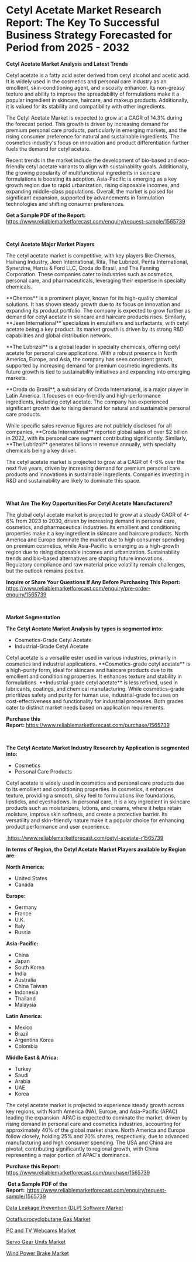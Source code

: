 <p><h1>Cetyl Acetate Market Research Report: The Key To Successful Business Strategy Forecasted for Period from 2025 - 2032</h1></p><p><strong>Cetyl Acetate Market Analysis and Latest Trends</strong></p>
<p><p>Cetyl acetate is a fatty acid ester derived from cetyl alcohol and acetic acid. It is widely used in the cosmetics and personal care industry as an emollient, skin-conditioning agent, and viscosity enhancer. Its non-greasy texture and ability to improve the spreadability of formulations make it a popular ingredient in skincare, haircare, and makeup products. Additionally, it is valued for its stability and compatibility with other ingredients.</p><p>The Cetyl Acetate Market is expected to grow at a CAGR of 14.3% during the forecast period. This growth is driven by increasing demand for premium personal care products, particularly in emerging markets, and the rising consumer preference for natural and sustainable ingredients. The cosmetics industry's focus on innovation and product differentiation further fuels the demand for cetyl acetate.</p><p>Recent trends in the market include the development of bio-based and eco-friendly cetyl acetate variants to align with sustainability goals. Additionally, the growing popularity of multifunctional ingredients in skincare formulations is boosting its adoption. Asia-Pacific is emerging as a key growth region due to rapid urbanization, rising disposable incomes, and expanding middle-class populations. Overall, the market is poised for significant expansion, supported by advancements in formulation technologies and shifting consumer preferences.</p></p>
<p><strong>Get a Sample PDF of the Report:&nbsp;</strong> <a href="https://www.reliablemarketforecast.com/enquiry/request-sample/1565739?utm_campaign=2015&utm_medium=2&utm_source=Github&utm_content=ia&utm_term=25012025&utm_id=cetyl-acetate">https://www.reliablemarketforecast.com/enquiry/request-sample/1565739</a></p>
<p>&nbsp;</p>
<p><strong>Cetyl Acetate Major Market Players</strong></p>
<p><p>The cetyl acetate market is competitive, with key players like Chemos, Haihang Industry, Jeen International, Rita, The Lubrizol, Penta International, Synerzine, Harris & Ford LLC, Croda do Brasil, and The Fanning Corporation. These companies cater to industries such as cosmetics, personal care, and pharmaceuticals, leveraging their expertise in specialty chemicals.</p><p>**Chemos** is a prominent player, known for its high-quality chemical solutions. It has shown steady growth due to its focus on innovation and expanding its product portfolio. The company is expected to grow further as demand for cetyl acetate in skincare and haircare products rises. Similarly, **Jeen International** specializes in emulsifiers and surfactants, with cetyl acetate being a key product. Its market growth is driven by its strong R&D capabilities and global distribution network.</p><p>**The Lubrizol** is a global leader in specialty chemicals, offering cetyl acetate for personal care applications. With a robust presence in North America, Europe, and Asia, the company has seen consistent growth, supported by increasing demand for premium cosmetic ingredients. Its future growth is tied to sustainability initiatives and expanding into emerging markets.</p><p>**Croda do Brasil**, a subsidiary of Croda International, is a major player in Latin America. It focuses on eco-friendly and high-performance ingredients, including cetyl acetate. The company has experienced significant growth due to rising demand for natural and sustainable personal care products.</p><p>While specific sales revenue figures are not publicly disclosed for all companies, **Croda International** reported global sales of over $2 billion in 2022, with its personal care segment contributing significantly. Similarly, **The Lubrizol** generates billions in revenue annually, with specialty chemicals being a key driver.</p><p>The cetyl acetate market is projected to grow at a CAGR of 4-6% over the next five years, driven by increasing demand for premium personal care products and innovations in sustainable ingredients. Companies investing in R&D and sustainability are likely to dominate this space.</p></p>
<p>&nbsp;</p>
<p><strong>What Are The Key Opportunities For Cetyl Acetate Manufacturers?</strong></p>
<p><p>The global cetyl acetate market is projected to grow at a steady CAGR of 4-6% from 2023 to 2030, driven by increasing demand in personal care, cosmetics, and pharmaceutical industries. Its emollient and conditioning properties make it a key ingredient in skincare and haircare products. North America and Europe dominate the market due to high consumer spending on premium cosmetics, while Asia-Pacific is emerging as a high-growth region due to rising disposable incomes and urbanization. Sustainability trends and bio-based alternatives are shaping future innovations. Regulatory compliance and raw material price volatility remain challenges, but the outlook remains positive.</p></p>
<p><strong>Inquire or Share Your Questions If Any Before Purchasing This Report:</strong> <a href="https://www.reliablemarketforecast.com/enquiry/pre-order-enquiry/1565739?utm_campaign=2015&utm_medium=2&utm_source=Github&utm_content=ia&utm_term=25012025&utm_id=cetyl-acetate">https://www.reliablemarketforecast.com/enquiry/pre-order-enquiry/1565739</a></p>
<p>&nbsp;</p>
<p><strong>Market Segmentation</strong></p>
<p><strong>The Cetyl Acetate Market Analysis by types is segmented into:</strong></p>
<p><ul><li>Cosmetics-Grade Cetyl Acetate</li><li>Industrial-Grade Cetyl Acetate</li></ul></p>
<p><p>Cetyl acetate is a versatile ester used in various industries, primarily in cosmetics and industrial applications. **Cosmetics-grade cetyl acetate** is a high-purity form, ideal for skincare and haircare products due to its emollient and conditioning properties. It enhances texture and stability in formulations. **Industrial-grade cetyl acetate** is less refined, used in lubricants, coatings, and chemical manufacturing. While cosmetics-grade prioritizes safety and purity for human use, industrial-grade focuses on cost-effectiveness and functionality for industrial processes. Both grades cater to distinct market needs based on application requirements.</p></p>
<p><strong>Purchase this Report:&nbsp;</strong><a href="https://www.reliablemarketforecast.com/purchase/1565739?utm_campaign=2015&utm_medium=2&utm_source=Github&utm_content=ia&utm_term=25012025&utm_id=cetyl-acetate">https://www.reliablemarketforecast.com/purchase/1565739</a></p>
<p>&nbsp;</p>
<p><strong>The Cetyl Acetate Market Industry Research by Application is segmented into:</strong></p>
<p><ul><li>Cosmetics</li><li>Personal Care Products</li></ul></p>
<p><p>Cetyl acetate is widely used in cosmetics and personal care products due to its emollient and conditioning properties. In cosmetics, it enhances texture, providing a smooth, silky feel to formulations like foundations, lipsticks, and eyeshadows. In personal care, it is a key ingredient in skincare products such as moisturizers, lotions, and creams, where it helps retain moisture, improve skin softness, and create a protective barrier. Its versatility and skin-friendly nature make it a popular choice for enhancing product performance and user experience.</p></p>
<p><a href="https://www.reliablemarketforecast.com/cetyl-acetate-r1565739?utm_campaign=2015&utm_medium=2&utm_source=Github&utm_content=ia&utm_term=25012025&utm_id=cetyl-acetate">&nbsp;https://www.reliablemarketforecast.com/cetyl-acetate-r1565739</a></p>
<p><strong>In terms of Region, the Cetyl Acetate Market Players available by Region are:</strong></p>
<p>
    <p> <strong> North America: </strong>
        <ul>
            <li>United States</li>
            <li>Canada</li>
        </ul>
        </p> 
    <p> <strong> Europe: </strong>
        <ul>
            <li>Germany</li>
            <li>France</li>
            <li>U.K.</li>
            <li>Italy</li>
            <li>Russia</li>
        </ul>
        </p> 
    <p> <strong> Asia-Pacific: </strong>
        <ul>
            <li>China</li>
            <li>Japan</li>
            <li>South Korea</li>
            <li>India</li>
            <li>Australia</li>
            <li>China Taiwan</li>
            <li>Indonesia</li>
            <li>Thailand</li>
            <li>Malaysia</li>
        </ul>
        </p> 
    <p> <strong> Latin America: </strong>
        <ul>
            <li>Mexico</li>
            <li>Brazil</li>
            <li>Argentina Korea</li>
            <li>Colombia</li>
        </ul>
        </p> 
    <p> <strong> Middle East & Africa: </strong>
        <ul>
            <li>Turkey</li>
            <li>Saudi</li>
            <li>Arabia</li>
            <li>UAE</li>
            <li>Korea</li>
        </ul>
    </p>
    </p>
<p><p>The cetyl acetate market is projected to experience steady growth across key regions, with North America (NA), Europe, and Asia-Pacific (APAC) leading the expansion. APAC is expected to dominate the market, driven by rising demand in personal care and cosmetics industries, accounting for approximately 40% of the global market share. North America and Europe follow closely, holding 25% and 20% shares, respectively, due to advanced manufacturing and high consumer spending. The USA and China are pivotal, contributing significantly to regional growth, with China representing a major portion of APAC's dominance.</p></p>
<p><strong>Purchase this Report: </strong><a href="https://www.reliablemarketforecast.com/purchase/1565739?utm_campaign=2015&utm_medium=2&utm_source=Github&utm_content=ia&utm_term=25012025&utm_id=cetyl-acetate">https://www.reliablemarketforecast.com/purchase/1565739</a></p>
<p>&nbsp;<strong>Get a Sample PDF of the Report:&nbsp;&nbsp;</strong><a href="https://www.reliablemarketforecast.com/enquiry/request-sample/1565739?utm_campaign=2015&utm_medium=2&utm_source=Github&utm_content=ia&utm_term=25012025&utm_id=cetyl-acetate">https://www.reliablemarketforecast.com/enquiry/request-sample/1565739</a></p>
<p><strong></strong></p>
<p><p><a href="https://www.linkedin.com/pulse/data-leakage-prevention-dlp-software-market-dynamics-future-vnkcf?utm_campaign=2015&utm_medium=2&utm_source=Github&utm_content=ia&utm_term=25012025&utm_id=cetyl-acetate">Data Leakage Prevention (DLP) Software Market</a></p><p><a href="https://www.linkedin.com/pulse/future-trends-octafluorocyclobutane-gas-market-2025-2032-142-imyzc?utm_campaign=2015&utm_medium=2&utm_source=Github&utm_content=ia&utm_term=25012025&utm_id=cetyl-acetate">Octafluorocyclobutane Gas Market</a></p><p><a href="https://www.linkedin.com/pulse/remarkable-cagr-44-research-thoroughly-analyzes-value-market-m5sef?utm_campaign=2015&utm_medium=2&utm_source=Github&utm_content=ia&utm_term=25012025&utm_id=cetyl-acetate">PC and TV Webcams Market</a></p><p><a href="https://www.linkedin.com/pulse/detailed-report-servo-gear-units-market-growth-share-7iowc?utm_campaign=2015&utm_medium=2&utm_source=Github&utm_content=ia&utm_term=25012025&utm_id=cetyl-acetate">Servo Gear Units Market</a></p><p><a href="https://www.linkedin.com/pulse/projected-revenue-market-growth-wind-power-brake-industry-oioyf?utm_campaign=2015&utm_medium=2&utm_source=Github&utm_content=ia&utm_term=25012025&utm_id=cetyl-acetate">Wind Power Brake Market</a></p></p>
